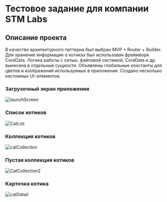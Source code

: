 # Тестовое задание для компании STM Labs
## Описание проекта
В качестве архитектурного паттерна был выбран MVP + Router + Builder.
Для хранение информации о котиках был использован фреймворк CoreData.
Логика работы с сетью, файловой системой, CoreData и др. вынесена в отдельные сущности.
Объявлены глобальные константы для цветов и изображений используемых в приложении.
Создано несколько кастомных UI-элементов.

### Загрузочный экран приложения 
![launchScreen](https://user-images.githubusercontent.com/48614376/133787334-7edd845b-9c24-4bc2-906c-6a40b1880dbf.png)

### Список котиков
![CatList](https://user-images.githubusercontent.com/48614376/133787314-f6328ef8-3e8e-4547-96ea-a39c106f9b3a.png)

### Коллекция котиков
![catCollection](https://user-images.githubusercontent.com/48614376/133787276-81d69c67-ba95-4ad4-bc15-7b1622f49a9c.png)

### Пустая коллекция котиков
![CatCollection2](https://user-images.githubusercontent.com/48614376/133787298-fa02da8e-6866-467a-8301-f65b42637933.png)

### Карточка котика
![catDetail](https://user-images.githubusercontent.com/48614376/133787247-562b9c18-6caf-4c8b-a8ff-aacb52360e02.png)



